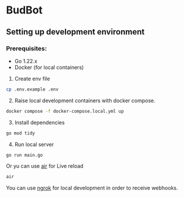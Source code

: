 # BudBot

## Setting up development environment

### Prerequisites:

- Go 1.22.x
- Docker (for local containers)

1. Create env file

```bash
cp .env.example .env
```

2. Raise local development containers with docker compose.

```bash
docker compose -f docker-compose.local.yml up
```

3. Install dependencies

```bash
go mod tidy
```

4. Run local server

```bash
go run main.go
```

Or yu can use [air](https://github.com/air-verse/air) for Live reload

```bash
air
```

You can use [ngrok](https://ngrok.com/) for local development in order to receive webhooks.
